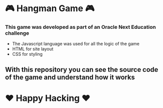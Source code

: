 # 🎮  Hangman Game 🎮 

### This game was developed as part of an Oracle Next Education challenge

- The Javascript language was used for all the logic of the game
- HTML for site layout
- CSS for styling

## With this repository you can see the source code of the game and understand how it works
# ❤️ Happy Hacking ❤️
